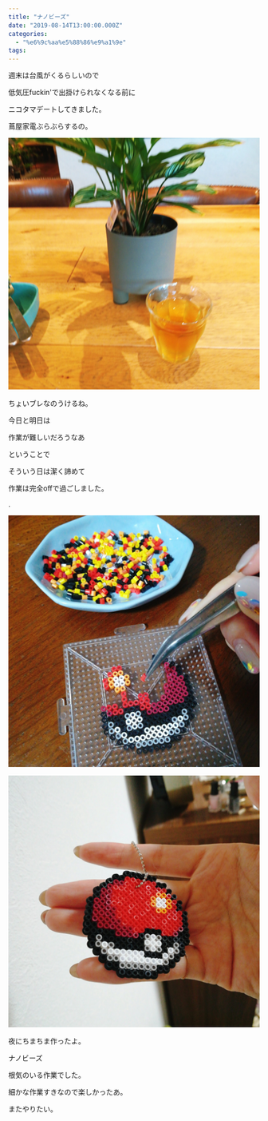 ```yaml
---
title: "ナノビーズ"
date: "2019-08-14T13:00:00.000Z"
categories: 
  - "%e6%9c%aa%e5%88%86%e9%a1%9e"
tags: 
---
```


週末は台風がくるらしいので

低気圧fuckin'で出掛けられなくなる前に

ニコタマデートしてきました。

蔦屋家電ぶらぶらするの。

![](images/2019-08-14-12-10-443979967326658618176.jpg)

ちょいブレなのうけるね。

今日と明日は

作業が難しいだろうなあ

ということで

そういう日は潔く諦めて

作業は完全offで過ごしました。

.

![](images/2019-08-14-21-35-073242304221079633305.jpg)

![](images/2019-08-14-22-14-308238069195583257653.jpg)

夜にちまちま作ったよ。

ナノビーズ

根気のいる作業でした。

細かな作業すきなので楽しかったあ。

またやりたい。
